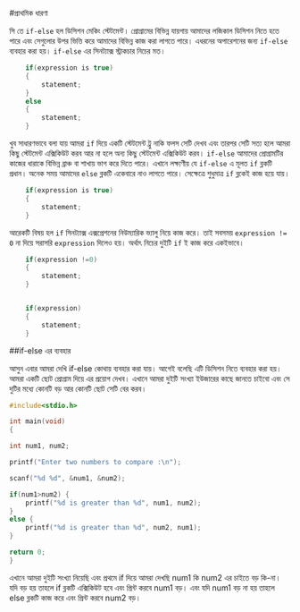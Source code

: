 #প্রাথমিক ধারণা

সি তে `if-else` হল ডিসিশন মেকিং স্টেটমেন্ট। প্রোগ্রামের বিভিন্ন যায়গায় আমাদের লজিকাল ডিসিশন নিতে হতে পারে এবং সেগুলোর উপর ভিত্তি করে আমাদের বিভিন্ন কাজ করা লাগতে পারে। এধরনের অপারেশনের জন্য `if-else` ব্যবহার করা হয়। `if-else` এর সিনট্যাক্স স্ট্রাকচার নিচের মত।

```c
	if(expression is true) 
	{
		statement;
	}
	else 
	{
		statement;
	}
```

খুব সাধারণভাবে বলা যায় আমরা `if` দিয়ে একটি স্টেটমেন্ট ট্রু নাকি ফলস সেটি দেখব এবং তারপর সেটি সত্য হলে আমরা কিছু স্টেটমেন্ট এক্সিকিউট করব আর না হলে অন্য কিছু স্টেটমেন্ট এক্সিকিউট করব। `if-else` আমাদের প্রোগ্রামটির কাজের ধারাকে বিভিন্ন ব্রাঞ্চ বা শাখায় ভাগ করে দিতে পারে। এখানে লক্ষ্যণীয় যে `if-else` এ মূলত `if` ব্লকটি প্রধান। অনেক সময় আমাদের `else` ব্লকটি একেবারে নাও লাগতে পারে। সেক্ষেত্রে শুধুমাত্র `if` ব্লকেই কাজ হয়ে যায়।

```c
	if(expression is true)
	{
		statement;
	}
```

আরেকটি বিষয় হল `if` সিনট্যাক্স এক্সপ্রেশনের নিউম্যারিক ভ্যালু নিয়ে কাজ করে। তাই সবসময় `expression != 0` না দিয়ে সরাসরি `expression` দিলেও হয়। অর্থাৎ নিচের দুইটি `if` ই কাজ করে একইভাবে।


```c
	if(expression !=0)
	{
		statement;
	}


	if(expression)
	{
		statement;
	}
```

##if-else এর ব্যবহার

আসুন এবার আমরা দেখি if-else কোথায় ব্যবহার করা যায়। আগেই বলেছি এটি ডিসিশন নিতে ব্যবহার করা হয়। আমরা একটি ছোট প্রোগ্রাম দিয়ে এর প্রয়োগ দেখব। এখানে আমরা দুইটি সংখ্যা ইউজারের কাছে জানতে চাইবো এবং সে দুটির মধ্যে কোনটি বড় আর কোনটি ছোট সেটি বের করব।
```c
#include<stdio.h>

int main(void)
{

int num1, num2;

printf("Enter two numbers to compare :\n");

scanf("%d %d", &num1, &num2);

if(num1>num2) {
    printf("%d is greater than %d", num1, num2);
}
else {
    printf("%d is greater than %d", num2, num1);
}

return 0;
}
```

এখানে আমরা দুইটি সংখ্যা নিয়েছি এবং প্রথমে if দিয়ে আমরা দেখছি num1 কি num2 এর চাইতে বড় কি-না। যদি বড় হয় তাহলে if ব্লকটি এক্সিকিউট হবে এবং প্রিন্ট করবে num1 বড়। এবং যদি num1 বড় না হয় তাহলে else ব্লকটি কাজ করে এবং প্রিন্ট করবে num2 বড়।
